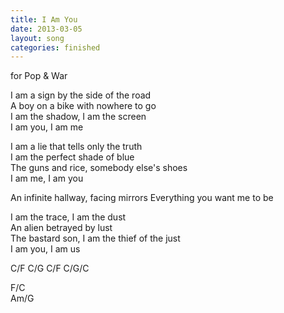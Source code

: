 ```yaml
---
title: I Am You
date: 2013-03-05
layout: song
categories: finished
---
```

<div class="notes">for Pop &amp; War</div>

I am a sign by the side of the road  
A boy on a bike with nowhere to go  
I am the shadow, I am the screen  
I am you, I am me

I am a lie that tells only the truth  
I am the perfect shade of blue  
The guns and rice, somebody else's shoes  
I am me, I am you

<div class="chorus">An infinite hallway, facing mirrors  
Everything you want me to be</div>

I am the trace, I am the dust  
An alien betrayed by lust  
The bastard son, I am the thief of the just  
I am you, I am us

<div class="chords">C/F  
C/G  
C/F  
C/G/C  

F/C  
Am/G</div>
